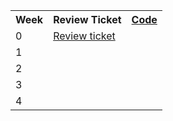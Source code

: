 <table>
   <tr>
    <th>Week</th>
    <th>Review Ticket</th>
    <th><a href="code">Code</a></th>
   </tr>
   
   <tr>
    <td>0</td>
    <td><a href="https://github.com/TianbinLiu/Tianbin-Github/issues/1">Review ticket</a></td>
    <td></td>
   </tr>
  
   <tr>
    <td>1</td>
    <td></td>
    <td></td>
   </tr>
  
   <tr>
    <td>2</td>
    <td></td>
    <td></td>
   </tr>
  
   <tr>
    <td>3</td>
    <td></td>
    <td></td>
   </tr>
  
   <tr>
    <td>4</td>
    <td></td>
    <td></td>
   </tr>
